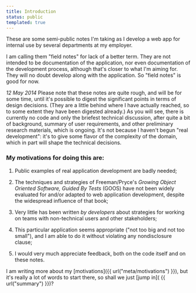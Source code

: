 ```yaml
---
title: Introduction
status: public
templated: true
---
```


These are some semi-public notes I'm taking as I develop a web app for
internal use by several departments at my employer.

I am calling them "field notes" for lack of a better term. They are not
intended to be documentation of the application, nor even documentation of the
development process, although that's closer to what I'm aiming for. They will
no doubt develop along with the application. So "field notes" is good for now.

_12 May 2014_ Please note that these notes are quite rough, and will be for
some time, until it's possible to digest the significant points in terms of
design decisions. (They are a little behind where I have actually reached,
so to some extent they have been digested already.) As you will see, there
is currently no code and only the briefest technical discussion, after quite
a bit of background, summary of user requirements, and other preliminary
research materials, which is ongoing. It's not because I haven't begun "real
development": it's to give some flavor of the complexity of the domain,
which in part will shape the technical decisions.

### My motivations for doing this are:

1. Public examples of real application development are badly needed;

2. The techniques and strategies of Freeman/Pryce's _Growing Object Oriented
Software, Guided By Tests_ (GOOS) have not been widely evaluated for and/or
adapted to web application development, despite the widespread influence of
that book;

3. Very little has been written _by developers_ about strategies for working
on teams with non-technical users and other stakeholders;

4. This particular application seems appropriate ("not too big and not too
small"), and I am able to do it without violating any nondisclosure clause;

5. I would very much appreciate feedback, both on the code itself and on
these notes.

I am writing more about my [motivations]({{ url("meta/motivations") }}), but it's really
a lot of words to start there, so shall we just [jump in]( {{ url("summary") }})?

